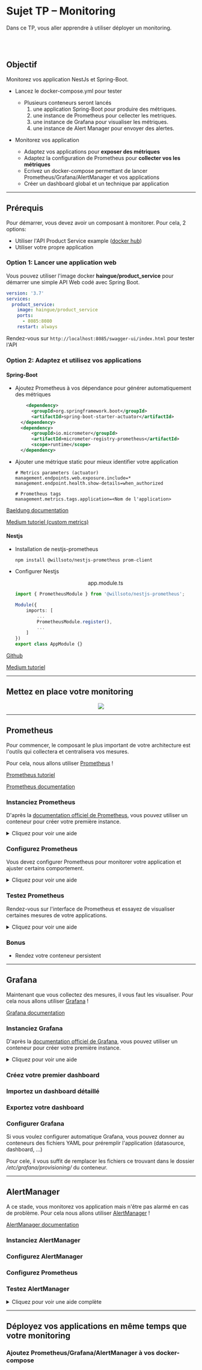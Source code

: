 # Sujet TP – Monitoring

Dans ce TP, vous aller apprendre à utiliser déployer un monitoring.

<br><br>

## Objectif

Monitorez vos application NestJs et Spring-Boot.

- Lancez le docker-compose.yml pour tester

  - Plusieurs conteneurs seront lancés
    1. une application Spring-Boot pour produire des métriques.
    2. une instance de Prometheus pour cellecter les metriques.
    3. une instance de Grafana pour visualiser les métriques.
    4. une instance de Alert Manager pour envoyer des alertes.

- Monitorez vos application
  - Adaptez vos applications pour **exposer des métriques**
  - Adaptez la configuration de Prometheus pour **collecter vos les métriques**
  - Ecrivez un docker-compose permettant de lancer Prometheus/Grafana/AlertManager et vos applications
  - Créer un dashboard global et un technique par application

---

## Prérequis

Pour démarrer, vous devez avoir un composant à monitorer.
Pour cela, 2 options:

- Utiliser l'API Product Service example ([docker hub](https://hub.docker.com/r/haingue/product_service))
- Utiliser votre propre application

### Option 1: Lancer une application web

Vous pouvez utiliser l'image docker **haingue/product_service** pour démarrer une simple API Web codé avec Spring Boot.

```yml
version: '3.7'
services:
  product_service:
    image: haingue/product_service
    ports:
      - 8085:8080
    restart: always
```

Rendez-vous sur `http://localhost:8085/swagger-ui/index.html` pour tester l'API

### Option 2: Adaptez et utilisez vos applications

#### Spring-Boot

- Ajoutez Prometheus à vos dépendance pour générer automatiquement des métriques
  ```xml
      <dependency>
  		<groupId>org.springframework.boot</groupId>
  		<artifactId>spring-boot-starter-actuator</artifactId>
  	</dependency>
  	<dependency>
  		<groupId>io.micrometer</groupId>
  		<artifactId>micrometer-registry-prometheus</artifactId>
  		<scope>runtime</scope>
  	</dependency>
  ```
- Ajouter une métrique static pour mieux identifier votre application

  ```properties
  # Metrics parameters (actuator)
  management.endpoints.web.exposure.include=*
  management.endpoint.health.show-details=when_authorized

  # Prometheus tags
  management.metrics.tags.application=<Nom de l'application>
  ```

[Baeldung documentation](https://www.baeldung.com/spring-boot-self-hosted-monitoring)

[Medium tutoriel (custom metrics)](https://mehmetozkaya.medium.com/monitor-spring-boot-custom-metrics-with-micrometer-and-prometheus-using-docker-62798123c714)

#### Nestjs

- Installation de nestjs-prometheus
  ```shell
  npm install @willsoto/nestjs-prometheus prom-client
  ```
- Configurer Nestjs
    <center>
        app.module.ts
    </center>

  ```TypeScript
  import { PrometheusModule } from '@willsoto/nestjs-prometheus';

  Module({
      imports: [
          ...
          PrometheusModule.register(),
          ...
      ]
  })
  export class AppModule {}
  ```

[Github](https://github.com/willsoto/nestjs-prometheus)

[Medium tutoriel](https://medium.com/cp-massive-programming/how-to-monitor-a-distributed-system-with-a-nestjs-application-edb86d170d4e)

---

## Mettez en place votre monitoring

<center>

![](../resources/images/monitoring-architecture.png)

</center>

---

## Prometheus

Pour commencer, le composant le plus important de votre architecture est l'outils qui collectera et centralisera vos mesures.

Pour cela, nous allons utiliser [Prometheus](https://prometheus.io/docs/introduction/overview/) !

[Prometheus tutoriel](https://prometheus.io/docs/prometheus/latest/getting_started/)

[Prometheus documentation](https://prometheus.io/docs/prometheus/latest/configuration/configuration/)

### Instanciez Prometheus

D'après la [documentation officiel de Prometheus](https://prometheus.io/docs/prometheus/latest/installation/), vous pouvez utiliser un conteneur pour créer votre première instance.

<details>
<summary>Cliquez pour voir une aide</summary>

```yml
prometheus:
image: prom/prometheus:v2.36.2
ports:
  - 9090:9090
```

</details>

### Configurez Prometheus

Vous devez configurer Prometheus pour monitorer votre application et ajuster certains comportement.

<details>
<summary>Cliquez pour voir une aide</summary>

Il faut créer un fichier [prometheus.yml](prometheus/conf/prometheus.yml) et le partager avec le conteneur.
Dans ce fichier, il y aura toutes les propriétés de Prometheus dont les cybles à monitorer.

</details>

### Testez Prometheus

Rendez-vous sur l'interface de Prometheus et essayez de visualiser certaines mesures de votre applications.

<details>
<summary>Cliquez pour voir une aide</summary>
Pour afficher le nombre de requête avec un code 2xx par server:
sum(http_server_requests_seconds_count{status=~"2.."}) by (instance)
</details>

### Bonus

- Rendez votre conteneur persistent

---

## Grafana

Maintenant que vous collectez des mesures, il vous faut les visualiser.
Pour cela nous allons utiliser [Grafana](https://grafana.com/) !

[Grafana documentation](https://grafana.com/docs/grafana/latest/setup-grafana/installation/docker/)

### Instanciez Grafana

D'après la [documentation officiel de Grafana](https://grafana.com/docs/grafana/latest/setup-grafana/installation/), vous pouvez utiliser un conteneur pour créer votre première instance.

<details>
<summary>Cliquez pour voir une aide</summary>

```yml
grafana:
  image: grafana/grafana
  depends_on:
    - prometheus
  ports:
    - 3000:3000
```

</details>

### Créez votre premier dashboard

### Importez un dashboard détaillé

### Exportez votre dashboard

### Configurer Grafana

Si vous voulez configurer automatique Grafana, vous pouvez donner au conteneurs des fichiers YAML pour préremplir l'application (datasource, dashboard, ...)

Pour cele, il vous suffit de remplacer les fichiers ce trouvant dans le dossier _/etc/grafana/provisioning/_ du conteneur.

---

## AlertManager

A ce stade, vous monitorez vos application mais n'être pas alarmé en cas de problème.
Pour cela nous allons utiliser [AlertManager](https://github.com/prometheus/alertmanager) !

[AlertManager documentation](https://prometheus.io/docs/alerting/latest/configuration/)

### Instanciez AlertManager

### Configurez AlertManager

### Configurez Prometheus

### Testez AlertManager

<details>
<summary>Cliquez pour voir une aide complète</summary>

```shell
docker-compose up -d
```

</details>

---

## Déployez vos applications en même temps que votre monitoring

### Ajoutez Prometheus/Grafana/AlertManager à vos docker-compose
